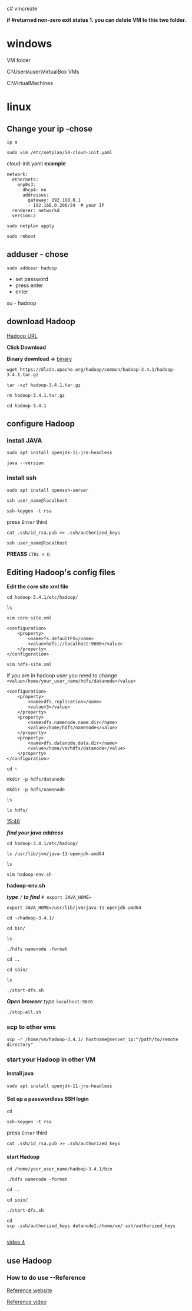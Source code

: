 c﻿# vmcreate

**if #returned non-zero exit status 1. you can delete VM to this two folder.**

# windows
VM folder

C:\Users\user\VirtualBox VMs

C:\VirtualMachines

# linux
## Change your ip -chose

```
ip a

sudo vim /etc/netplan/50-cloud-init.yaml
```

cloud-init.yaml **example**
```
network:
  ethernets:
    enp0s3:
      dhcp4: no
      addresses:
        gateway: 192.168.0.1
        - 192.168.0.200/24  # your IP
  renderer: networkd
  version:2
```

```
sudo netplan apply

sudo reboot
```
## adduser - chose 

`sudo adduser hadoop`

- set password 
- press enter
- enter

su - hadoop

## download Hadoop
[Hadoop URL](https://hadoop.apache.org/)

**Click Download**

**Binary download ->** [binary](https://www.apache.org/dyn/closer.cgi/hadoop/common/hadoop-3.4.1/hadoop-3.4.1.tar.gz)

```
wget https://dlcdn.apache.org/hadoop/common/hadoop-3.4.1/hadoop-3.4.1.tar.gz

tar -xzf hadoop-3.4.1.tar.gz

rm hadoop-3.4.1.tar.gz

cd hadoop-3.4.1
```

## configure Hadoop

### install JAVA
```
sudo apt install openjdk-11-jre-headless

java --version
```

### install ssh
```
sudo apt install openssh-server

ssh user_name@localhost

ssh-keygen -t rsa
```
press `Enter` third
```
cat .ssh/id_rsa.pub >> .ssh/authorized_keys

ssh user_name@localhost
```

 **PREASS** `CTRL + D`

## Editing Hadoop's config files

**Edit the core site xml file**
```
cd hadoop-3.4.1/etc/hadoop/

ls
```

`vim core-site.xml`

```
<configuration>
    <property>
        <name>fs.defaultFS</name>
        <value>hdfs://localhost:9000</value>
    </property>
</configuration>
```

`vim hdfs-site.xml`

if you are in hadoop user you need to change `<value>/home/your_user_name/hdfs/datanode</value>`

```
<configuration>
    <property>
        <name>dfs.replication</name>
        <value>3</value>  
    </property>
    <property>
        <name>dfs.namenode.name.dir</name>
        <value>/home/hdfs/namenode</value>
    </property>
    <property>
        <name>dfs.datanode.data.dir</name>
        <value>/home/vm/hdfs/datanode</value>
    </property>
</configuration>
```

```
cd ~

mkdir -p hdfs/datanode

mkdir -p hdfs/namenode

ls

ls hdfs/
```

[15:48](https://www.youtube.com/watch?v=EJj_0o-EY50&list=PLJlKGwy-7Ac6ASmzZPjonzYsV4vPELf0x&index=3&ab_channel=JoshuaHruzik)

***find your java address***

```
cd hadoop-3.4.1/etc/hadoop/

ls /usr/lib/jvm/java-11-openjdk-amd64

ls

vim hadoop-env.sh
```

**hadoop-env.sh**

***type*** `/` ***to find***  `# export JAVA_HOME=`
```
export JAVA_HOME=/usr/lib/jvm/java-11-openjdk-amd64
```

```
cd ~/hadoop-3.4.1/

cd bin/

ls

./hdfs namenode -format
```

```
cd ..

cd sbin/

ls

./start-dfs.sh
```

***Open browser***
*type*  `localhost:9870`

```
./stop-all.sh
```
### scp to other vms

`scp -r /home/vm/hadoop-3.4.1/ hostname@server_ip:"/path/to/remote directory"`

### start your Hadoop in other VM

#### install java

`sudo apt install openjdk-11-jre-headless`

#### Set up a passwordless SSH login

`cd`

`ssh-keygen -t rsa`

press `Enter` third

`cat .ssh/id_rsa.pub >> .ssh/authorized_keys`

#### start Hadoop

```
cd /home/your_user_name/hadoop-3.4.1/bin

./hdfs namenode -format

cd ..

cd sbin/

./start-dfs.sh
```

```
cd
scp .ssh/authorized_keys datanode1:/home/vm/.ssh/authorized_keys


```
[video 4](https://www.youtube.com/watch?v=zdrZTZbWAZc&list=PLJlKGwy-7Ac6ASmzZPjonzYsV4vPELf0x&index=4&ab_channel=JoshuaHruzik)

## use Hadoop

### How to do use --Reference

[Reference website](https://sparkbyexamples.com/hadoop/apache-hadoop-installation/)

[Reference video](https://www.youtube.com/watch?v=hRtInGQhBxs&list=PLJlKGwy-7Ac6ASmzZPjonzYsV4vPELf0x)

